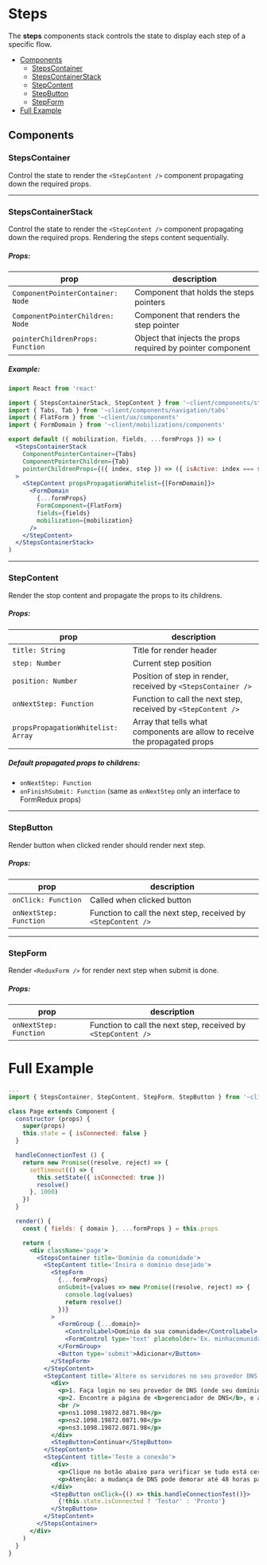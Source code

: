 # Steps

The **steps** components stack controls the state to display each step of a specific flow.

- [Components](#components)
  - [StepsContainer](#stepscontainer)
  - [StepsContainerStack](#stepscontainerstack)
  - [StepContent](#stepcontent)
  - [StepButton](#stepbutton)
  - [StepForm](#stepform)
- [Full Example](#fullexample)

## Components

### StepsContainer

Control the state to render the `<StepContent />` component propagating down the required props.

---

### StepsContainerStack

Control the state to render the `<StepContent />` component propagating down the required props.
Rendering the steps content sequentially.

##### Props:
| prop                              | description                                                   |
|-----------------------------------|---------------------------------------------------------------|
| `ComponentPointerContainer: Node` | Component that holds the steps pointers                       |
| `ComponentPointerChildren: Node`  | Component that renders the step pointer                       |
| `pointerChildrenProps: Function`  | Object that injects the props required by pointer component   |

##### Example:

```jsx
import React from 'react'

import { StepsContainerStack, StepContent } from '~client/components/steps'
import { Tabs, Tab } from '~client/components/navigation/tabs'
import { FlatForm } from '~client/ux/components'
import { FormDomain } from '~client/mobilizations/components'

export default ({ mobilization, fields, ...formProps }) => (
  <StepsContainerStack
    ComponentPointerContainer={Tabs}
    ComponentPointerChildren={Tab}
    pointerChildrenProps={({ index, step }) => ({ isActive: index === step, index })}
  >
    <StepContent propsPropagationWhitelist={[FormDomain]}>
      <FormDomain
        {...formProps}
        FormComponent={FlatForm}
        fields={fields}
        mobilization={mobilization}
      />
    </StepContent>
  </StepsContainerStack>
)
```

---

### StepContent

Render the stop content and propagate the props to its childrens.

##### Props:
| prop                               | description                                                                |
|------------------------------------|----------------------------------------------------------------------------|
| `title: String`                    | Title for render header                                                    |
| `step: Number`                     | Current step position                                                      |
| `position: Number`                 | Position of step in render, received by `<StepsContainer />`               |
| `onNextStep: Function`             | Function to call the next step, received by `<StepContent />`              |
| `propsPropagationWhitelist: Array` | Array that tells what components are allow to receive the propagated props |

##### Default propagated props to childrens:
- `onNextStep: Function`
- `onFinishSubmit: Function` (same as `onNextStep` only an interface to FormRedux props)

---

### StepButton

Render button when clicked render should render next step.

##### Props:
| prop                   | description                                                   |
|------------------------|---------------------------------------------------------------|
| `onClick: Function`    | Called when clicked button                                    |
| `onNextStep: Function` | Function to call the next step, received by `<StepContent />` |

---

### StepForm

Render `<ReduxForm />` for render next step when submit is done.

##### Props:
| prop                   | description                                                   |
|------------------------|---------------------------------------------------------------|
| `onNextStep: Function` | Function to call the next step, received by `<StepContent />` |


# Full Example

```jsx
...
import { StepsContainer, StepContent, StepForm, StepButton } from '~client/components/steps'

class Page extends Component {
  constructor (props) {
    super(props)
    this.state = { isConnected: false }
  }

  handleConnectionTest () {
    return new Promise((resolve, reject) => {
      setTimeout(() => {
        this.setState({ isConnected: true })
        resolve()
      }, 1000)
    })
  }

  render() {
    const { fields: { domain }, ...formProps } = this.props

    return (
      <div className='page'>
        <StepsContainer title='Domínio da comunidade'>
          <StepContent title='Insira o domínio desejado'>
            <StepForm
              {...formProps}
              onSubmit={values => new Promise((resolve, reject) => {
                console.log(values)
                return resolve()
              })}
            >
              <FormGroup {...domain}>
                <ControlLabel>Domínio da sua comunidade</ControlLabel>
                <FormControl type='text' placeholder='Ex. minhacomunidade.org' />
              </FormGroup>
              <Button type='submit'>Adicionar</Button>
            </StepForm>
          </StepContent>
          <StepContent title='Altere os servidores no seu provedor DNS'>
            <div>
              <p>1. Faça login no seu provedor de DNS (onde seu domínio está registrado, por exemplo GoDaddy, Locaweb, RegistroBR)</p>
              <p>2. Encontre a página de <b>gerenciador de DNS</b>, e altere os <b>nomes de servidor</b> para os servidores do Bonde:</p>
              <br />
              <p>ns1.1098.19872.0871.98</p>
              <p>ns2.1098.19872.0871.98</p>
              <p>ns3.1098.19872.0871.98</p>
            </div>
            <StepButton>Continuar</StepButton>
          </StepContent>
          <StepContent title='Teste a conexão'>
            <div>
              <p>Clique no botão abaixo para verificar se tudo está certo.</p>
              <p>Atenção: a mudança de DNS pode demorar até 48 horas para ser propagada pela internet.</p>
            </div>
            <StepButton onClick={() => this.handleConnectionTest()}>
              {!this.state.isConnected ? 'Testar' : 'Pronto'}
            </StepButton>
          </StepContent>
        </StepsContainer>
      </div>
    )
  }
}
```
